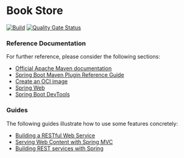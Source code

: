# Book Store

[![Build](https://github.com/filipeovercom/letscode-bookstore/actions/workflows/build.yml/badge.svg?branch=master)](https://github.com/filipeovercom/letscode-bookstore/actions/workflows/build.yml)
[![Quality Gate Status](https://sonarcloud.io/api/project_badges/measure?project=filipeovercom_letscode-bookstore&metric=alert_status)](https://sonarcloud.io/summary/new_code?id=filipeovercom_letscode-bookstore)

### Reference Documentation
For further reference, please consider the following sections:

* [Official Apache Maven documentation](https://maven.apache.org/guides/index.html)
* [Spring Boot Maven Plugin Reference Guide](https://docs.spring.io/spring-boot/docs/2.6.3/maven-plugin/reference/html/)
* [Create an OCI image](https://docs.spring.io/spring-boot/docs/2.6.3/maven-plugin/reference/html/#build-image)
* [Spring Web](https://docs.spring.io/spring-boot/docs/2.6.3/reference/htmlsingle/#boot-features-developing-web-applications)
* [Spring Boot DevTools](https://docs.spring.io/spring-boot/docs/2.6.3/reference/htmlsingle/#using-boot-devtools)

### Guides
The following guides illustrate how to use some features concretely:

* [Building a RESTful Web Service](https://spring.io/guides/gs/rest-service/)
* [Serving Web Content with Spring MVC](https://spring.io/guides/gs/serving-web-content/)
* [Building REST services with Spring](https://spring.io/guides/tutorials/bookmarks/)

